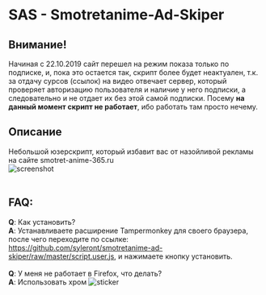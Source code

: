 # SAS - Smotretanime-Ad-Skiper

## Внимание!
Начиная с 22.10.2019 сайт перешел на режим показа только по подписке, и, пока это остается так, скрипт более будет неактуален, т.к. за отдачу сурсов (ссылок) на видео отвечает сервер, который проверяет авторизацию пользователя и наличие у него подписки, а следовательно и не отдает их без этой самой подписки. Посему **на данный момент скрипт не работает**, ибо работать там просто нечему.

## Описание
Небольшой юзерскрипт, который избавит вас от назойливой рекламы на сайте smotret-anime-365.ru
<br>
![screenshot](https://sun9-53.userapi.com/c854420/v854420516/1081ac/5gJVfdGaAkE.jpg)
<br>
<br>
## FAQ:
**Q**: Как установить?
<br>
**A**: Устанавливаете расширение Tampermonkey для своего браузера, после чего переходите по ссылке: https://github.com/syleront/smotretanime-ad-skiper/raw/master/script.user.js, и нажимаете кнопку установить.
<br>
<br>
**Q**: У меня не работает в Firefox, что делать?
<br>
**A**: Использовать хром
![sticker](https://vk.com/sticker/1-5608-128)